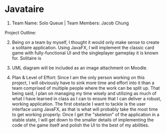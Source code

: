 # Javataire
1. Team Name: Solo Queue |
   Team Members: Jacob Chung

Project Outline:

2. Being on a team by myself, I thought it would only make sense to create a solitaire application. Using JavaFX, I will implement the classic card game with fully-functional UI and the singleplayer gameplay it is known for. Solitaire is 

3. UML diagram will be included as an image attachment on Moodle.

4. Plan & Level of Effort: Since I am the only person working on this project, I will obviously have to sink more time and effort into it than a team comprised of multiple people where the work can be split up. That being said, I plan on managing my time wisely and utilizing as much of what I have learned in class as I can to ensure that I can deliver a robust, working application. The first obstacle I want to tackle is the user interface using JavaFX, as that is what will probably take the most time to get working properly. Once I get the "skeleton" of the application in a stable state, I will get down to the smaller details of implementing the code of the game itself and polish the UI to the best of my abilities.


